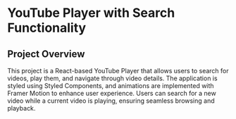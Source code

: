 # YouTube Player with Search Functionality

## Project Overview

This project is a React-based YouTube Player that allows users to search for videos, play them, and navigate through
video details. The application is styled using Styled Components, and animations are implemented with Framer Motion to
enhance user experience. Users can search for a new video while a current video is playing, ensuring seamless browsing
and playback.
